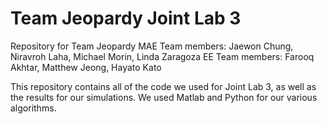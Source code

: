 # Team Jeopardy Joint Lab 3
Repository for Team Jeopardy
MAE Team members: Jaewon Chung, Niravroh Laha, Michael Morin, Linda Zaragoza
EE Team members: Farooq Akhtar, Matthew Jeong, Hayato Kato

This repository contains all of the code we used for Joint Lab 3, as well as the results for our simulations. We used Matlab and Python for our various algorithms. 

